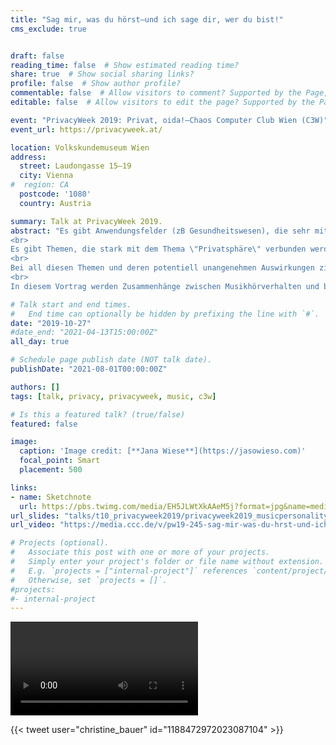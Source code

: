 ```yaml
---
title: "Sag mir, was du hörst—und ich sage dir, wer du bist!"
cms_exclude: true


draft: false
reading_time: false  # Show estimated reading time?
share: true  # Show social sharing links?
profile: false  # Show author profile?
commentable: false  # Allow visitors to comment? Supported by the Page, Post, and Docs content types.
editable: false  # Allow visitors to edit the page? Supported by the Page, Post, and Docs content types.

event: "PrivacyWeek 2019: Privat, oida!—Chaos Computer Club Wien (C3W)"
event_url: https://privacyweek.at/

location: Volkskundemuseum Wien
address:
  street: Laudongasse 15–19
  city: Vienna
#  region: CA
  postcode: '1080'
  country: Austria

summary: Talk at PrivacyWeek 2019.
abstract: "Es gibt Anwendungsfelder (zB Gesundheitswesen), die sehr mit einer \"Bedrohung für die Privatsphäre\" verbunden werden, wenn Daten gehortet werden. Musikhören scheint dagegen harmlos zu sein. Aber was wir hören, sagt einiges über uns aus; nicht nur über Musikpräferenzen.
<br>
Es gibt Themen, die stark mit dem Thema \"Privatsphäre\" verbunden werden—eben weil man dabei Gefahr von ungewünschten Zugang zu sensitiven Daten erahnt. Personenbezogene Aufzeichnungen zur Kriminalitäts- oder Gesundheitshistorie einzelner Personen lassen oft die Alarmglocken läuten.
<br>
Bei all diesen Themen und deren potentiell unangenehmen Auswirkungen zieht man sich doch gerne Mal zurück und hört Musik. Zum Beispiel bei einem Streamingdienst; und lässt sich auch ein paar neue, interessante Tracks vorschlagen. Aber Moment: Woher weiß der Dienst, was mir gefallen könnte? Ich mache doch nichts Anderes außer Musikhören! Aber was sagt das über mich aus?
<br>
In diesem Vortrag werden Zusammenhänge zwischen Musikhörverhalten und beispielsweise Persönlichkeitsmerkmalen, Alter, Geschlecht und kulturellen Einflüssen aufgezeigt."

# Talk start and end times.
#   End time can optionally be hidden by prefixing the line with `#`.
date: "2019-10-27"
#date_end: "2021-04-13T15:00:00Z"
all_day: true

# Schedule page publish date (NOT talk date).
publishDate: "2021-08-01T00:00:00Z"

authors: []
tags: [talk, privacy, privacyweek, music, c3w]

# Is this a featured talk? (true/false)
featured: false

image:
  caption: 'Image credit: [**Jana Wiese**](https://jasowieso.com)'
  focal_point: Smart
  placement: 500

links:
- name: Sketchnote
  url: https://pbs.twimg.com/media/EH5JLWtXkAAeM5j?format=jpg&name=medium
url_slides: "talks/t10_privacyweek2019/privacyweek2019_musicpersonality.pdf"
url_video: "https://media.ccc.de/v/pw19-245-sag-mir-was-du-hrst-und-ich-sage-dir-wer-du-bist-/"

# Projects (optional).
#   Associate this post with one or more of your projects.
#   Simply enter your project's folder or file name without extension.
#   E.g. `projects = ["internal-project"]` references `content/project/deep-learning/index.md`.
#   Otherwise, set `projects = []`.
#projects:
#- internal-project
---
```


<video controls src="https://mirrors.dotsrc.org/cdn.media.ccc.de/events/privacyweek/2019/h264-hd/pw19-245-deu-eng-Sag_mir_was_du_hoerst_-_und_ich_sage_dir_wer_du_bist_hd.mp4"></video>

{{< tweet user="christine_bauer" id="1188472972023087104" >}}

